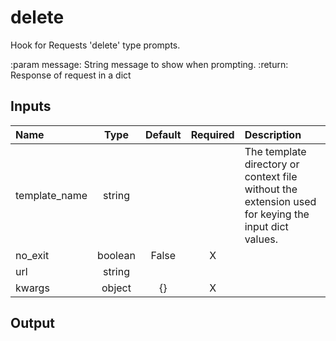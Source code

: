 # delete

Hook for Requests 'delete' type prompts.

:param message: String message to show when prompting.
:return: Response of request in a dict

## Inputs

| Name | Type | Default | Required | Description |
| :--- | :---: | :---: | :---: | :--- |
| template_name | string |  |  | The template directory or context file without the extension used for keying the input dict values. |
| no_exit | boolean | False | X |  |
| url | string |  |  |  |
| kwargs | object | {} | X |  |


## Output
